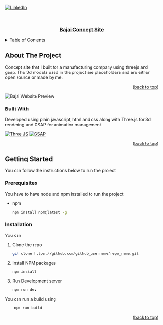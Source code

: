 
<a id="readme-top"></a>



<!-- PROJECT SHIELDS -->
<!--
*** I'm using markdown "reference style" links for readability.
*** Reference links are enclosed in brackets [ ] instead of parentheses ( ).
*** See the bottom of this document for the declaration of the reference variables
*** for contributors-url, forks-url, etc. This is an optional, concise syntax you may use.
*** https://www.markdownguide.org/basic-syntax/#reference-style-links
-->
[![LinkedIn][linkedin-shield]][linkedin-url]



<!-- PROJECT LOGO -->
<br />
<div align="center">
  <a href="https://github.com/SameC137/Bajai-Concept">
  <h3 align="center">Bajai Concept Site</h3>

  </a>

  
</div>



<!-- TABLE OF CONTENTS -->
<details>
  <summary>Table of Contents</summary>
  <ol>
    <li>
      <a href="#about-the-project">About The Project</a>
      <ul>
        <li><a href="#built-with">Built With</a></li>
      </ul>
    </li>
    <li>
      <a href="#getting-started">Getting Started</a>
      <ul>
        <li><a href="#prerequisites">Prerequisites</a></li>
        <li><a href="#installation">Installation</a></li>
      </ul>
    </li>
  </ol>
</details>



<!-- ABOUT THE PROJECT -->
## About The Project


Concept site that I built for a manufacturing company using threejs and gsap. The 3d models used in the project are placeholders and are either open source or made by me.

<p align="right">(<a href="#readme-top">back to top</a>)</p>

![Bajai Website Preview](https://github.com//SameC137/blob/master/images/bajai_example.png?raw=true)



### Built With

Developed using plain javascript, html and css  along with Three.js for 3d rendering and GSAP for animation management . 

 [![Three JS][Three.js]][Three-url]
    [![GSAP][GSAP]][GSAP-url]

<p align="right">(<a href="#readme-top">back to top</a>)</p>



<!-- GETTING STARTED -->
## Getting Started

You can follow the instructions below to run the project

### Prerequisites

You have to have node and npm installed to run the project
* npm
  ```sh
  npm install npm@latest -g
  ```

### Installation

You can 


1. Clone the repo
   ```sh
   git clone https://github.com/github_username/repo_name.git
   ```
2. Install NPM packages
   ```sh
   npm install
   ```
3. Run Development server
   ```sh
   npm run dev
   ```

You can run a build using 
```sh
    npm run build
```

<p align="right">(<a href="#readme-top">back to top</a>)</p>






<!-- MARKDOWN LINKS & IMAGES -->
<!-- https://www.markdownguide.org/basic-syntax/#reference-style-links -->
[contributors-shield]: https://img.shields.io/github/contributors/othneildrew/Best-README-Template.svg?style=for-the-badge
[contributors-url]: https://github.com/othneildrew/Best-README-Template/graphs/contributors
[forks-shield]: https://img.shields.io/github/forks/othneildrew/Best-README-Template.svg?style=for-the-badge
[forks-url]: https://github.com/othneildrew/Best-README-Template/network/members
[stars-shield]: https://img.shields.io/github/stars/othneildrew/Best-README-Template.svg?style=for-the-badge
[stars-url]: https://github.com/othneildrew/Best-README-Template/stargazers
[issues-shield]: https://img.shields.io/github/issues/othneildrew/Best-README-Template.svg?style=for-the-badge
[issues-url]: https://github.com/othneildrew/Best-README-Template/issues
[license-shield]: https://img.shields.io/github/license/othneildrew/Best-README-Template.svg?style=for-the-badge
[license-url]: https://github.com/othneildrew/Best-README-Template/blob/master/LICENSE.txt
[linkedin-shield]: https://img.shields.io/badge/-LinkedIn-black.svg?style=for-the-badge&logo=linkedin&colorB=555
[linkedin-url]: https://www.linkedin.com/in/same-michael-153380162/
[product-screenshot]: images/screenshot.png
[Three.js]:https://img.shields.io/badge/Three.js-000000?style=for-the-badge&logo=three.js&logoColor=white
[Three-url]: https://threejs.org/
[GSAP]:https://img.shields.io/badge/GSAP-93CF2B?style=for-the-badge&logo=greensock&logoColor=white
[GSAP-url]: https://gsap.com/